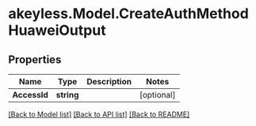 # akeyless.Model.CreateAuthMethodHuaweiOutput
## Properties

Name | Type | Description | Notes
------------ | ------------- | ------------- | -------------
**AccessId** | **string** |  | [optional] 

[[Back to Model list]](../README.md#documentation-for-models) [[Back to API list]](../README.md#documentation-for-api-endpoints) [[Back to README]](../README.md)

